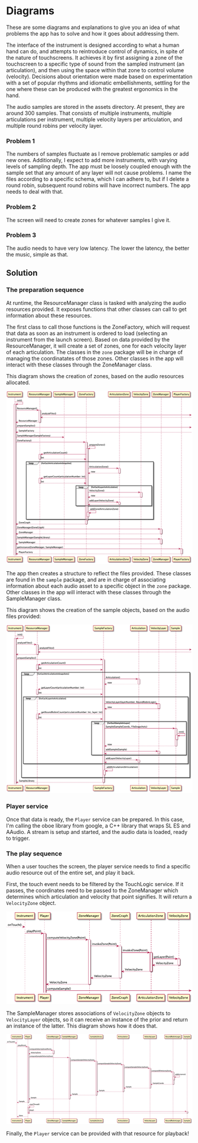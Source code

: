 # Diagrams

These are some diagrams and explanations to give you an idea of what problems the app has to solve and how it goes about addressing them.

The interface of the instrument is designed according to what a human hand can do, and 
attempts to reintroduce control of dynamics, in spite of the nature of touchscreens. 
It achieves it by first assigning a zone of the touchscreen to a specific type of sound from 
the sampled instrument (an articulation), and then using the space within that zone to control 
volume (velocity). Decisions about orientation were made based on experimentation with a set of 
popular rhythms and idiomatic embellishments, settling for the one where these can be 
produced with the greatest ergonomics in the hand.

The audio samples are stored in the assets directory. At present, 
they are around 300 samples. 
That consists of multiple instruments, multiple articulations per instrument, 
multiple velocity layers per articulation, and multiple round robins per velocity
layer. 

### Problem 1

The numbers of samples fluctuate as I remove problematic samples or add new ones. 
Additionally, I expect to add more instruments, with varying levels of sampling depth.
The app must be loosely coupled enough with the sample set that any amount of any 
layer will not cause problems. I name the files according to a specific schema, which I 
can adhere to, but if I delete a round robin, subsequent round robins will have incorrect 
numbers. The app needs to deal with that. 

### Problem 2

The screen will need to create zones for whatever samples I give it.

### Problem 3

The audio needs to have very low latency. The lower the latency, the better the music, simple as that.

## Solution

### The preparation sequence

At runtime, the ResourceManager class is tasked with analyzing the audio resources provided. It exposes 
functions that other classes can call to get information about these resources.

The first class to call those functions is the ZoneFactory, which will request that data as 
soon as an instrument is ordered to load (selecting an instrument from the launch screen). 
Based on data provided by the ResourceManager, it will create a set of zones, 
one for each velocity layer of each articulation. The classes in the 
<code>zone</code> package will be in charge of managing the coordinatates of those zones. Other classes 
in the app will interact with these classes through the ZoneManager class.

This diagram shows the creation of zones, based on the audio resources allocated.

![prepareZoneSequence.png](prepareZoneSequence.png)

The app then creates a structure to reflect the files provided. These classes are found in the 
<code>sample</code> package, and are in charge of associating 
information about each audio asset to a specific object in the <code>zone</code> package. Other classes 
in the app will interact with these classes through the SampleManager class.

This diagram shows the creation of the sample objects, based on the audio files provided:

![prepareSamplesSequence.png](prepareSamplesSequence.png)

### Player service

Once that data is ready, the <code>Player</code> service can be prepared. In this case, I'm calling
the oboe library from google, a C++ library that wraps SL ES and AAudio. A stream is setup and started, 
and the audio data is loaded, ready to trigger. 

### The play sequence

When a user touches the screen, the player service needs to find a specific audio resource out of the 
entire set, and play it back. 

First, the touch event needs to be filtered by the TouchLogic service. If it passes, the coordinates 
need to be passed to the ZoneManager which determines which articulation and velocity that point
signifies. It will return a <code>VelocityZone</code> object. 

![playZoneSequence.png](playZoneSequence.png)

The SampleManager stores associations of <code>VelocityZone</code> objects to <code>VelocityLayer</code>
objects, so it can receive an instance of the prior and return an instance of the latter. This diagram 
shows how it does that. 

![playSampleSequence.png](playSampleSequence.png)

Finally, the <code>Player</code> service can be provided with that resource for playback!
